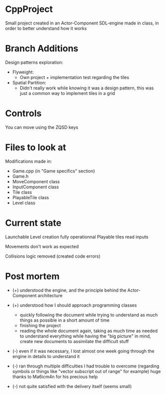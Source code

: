 # CppProject

Small project created in an Actor-Component SDL-engine made in class, in order to better understand how it works

Branch Additions
=

Design patterns exploration:
- Flyweight:
	- Own project + implementation test regarding the tiles
- Spatial Partition:
	- Didn't really work while knowing it was a design pattern, this was just a common way to implement tiles in a grid

Controls
=

You can move using the ZQSD keys

Files to look at
=

Modifications made in:
  - Game.cpp (in "Game specifics" section)
  - Game.h
  - MoveComponent class
  - InputComponent class
  - Tile class
  - PlayableTile class
  - Level class


Current state
=

Launchable
Level creation fully operationnal 
Playable tiles read inputs

Movements don't work as expected

Collisions logic removed (created code errors)

Post mortem
=

- (+) understood the engine, and the principle behind the Actor-Component architecture
- (+) understood how I should approach programming classes 
     - quickly following the document while trying to understand as much things as possible in a short amount of time
     - finishing the project
     - reading the whole document again, taking as much time as needed to understand everything while having the "big picture" in mind, create new documents to assimilate the difficult stuff 
 
- (-) even if it was necessary, I lost almost one week going through the engine in details to understand it  
- (-) ran through multiple difficulties I had trouble to overcome (regarding symbols or things like "vector subscript out of range" for example)
      huge thanks to Ma6icm4n for his precious help
- (-) not quite satisfied with the delivery itself (seems small)
